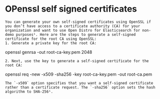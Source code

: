 # OPenssl self signed certificates
```
You can generate your own self-signed certificates using OpenSSL if you don’t have access to a certificate authority (CA) for your organization and want to use Open Distro for Elasticsearch for non-demo purposes¹. Here are the steps to generate a self-signed certificate for the root CA using OpenSSL:
1. Generate a private key for the root CA:
```
openssl genrsa -out root-ca-key.pem 2048
```
2. Next, use the key to generate a self-signed certificate for the root CA:
```
openssl req -new -x509 -sha256 -key root-ca-key.pem -out root-ca.pem
```
The `-x509` option specifies that you want a self-signed certificate rather than a certificate request. The `-sha256` option sets the hash algorithm to SHA-256¹.

